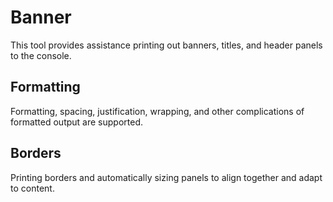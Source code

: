 # Banner

This tool provides assistance printing out banners, titles, and header panels
to the console.

## Formatting

Formatting, spacing, justification, wrapping, and other complications of
formatted output are supported.

## Borders

Printing borders and automatically sizing panels to align together and adapt to
content.

